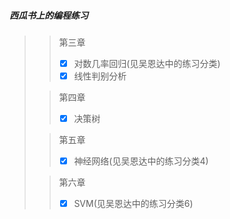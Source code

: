 ##### 西瓜书上的编程练习

> > 第三章
> > - [x] 对数几率回归(见吴恩达中的练习分类)
> > - [x] 线性判别分析
>
> > 第四章
> > - [x] 决策树
>
> >第五章
> > - [x] 神经网络(见吴恩达中的练习分类4)
>
> >第六章
> > - [x] SVM(见吴恩达中的练习分类6)